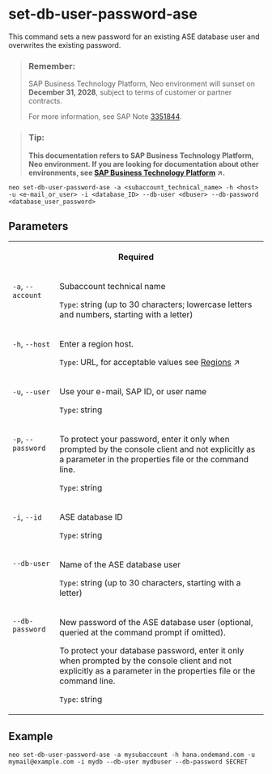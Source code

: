 <!-- loio25a47c87925f40448a305db337ea2470 -->

# set-db-user-password-ase

This command sets a new password for an existing ASE database user and overwrites the existing password.



> ### Remember:  
> SAP Business Technology Platform, Neo environment will sunset on **December 31, 2028**, subject to terms of customer or partner contracts.
> 
> For more information, see SAP Note [3351844](https://me.sap.com/notes/3351844).

> ### Tip:  
> **This documentation refers to SAP Business Technology Platform, Neo environment. If you are looking for documentation about other environments, see [SAP Business Technology Platform](https://help.sap.com/viewer/65de2977205c403bbc107264b8eccf4b/Cloud/en-US/6a2c1ab5a31b4ed9a2ce17a5329e1dd8.html "SAP Business Technology Platform (SAP BTP) is an integrated offering comprised of four technology portfolios: database and data management, application development and integration, analytics, and intelligent technologies. The platform offers users the ability to turn data into business value, compose end-to-end business processes, and build and extend SAP applications quickly.") :arrow_upper_right:.**



```
neo set-db-user-password-ase -a <subaccount_technical_name> -h <host> -u <e-mail_or_user> -i <database_ID> --db-user <dbuser> --db-password <database_user_password>

```



<a name="loio25a47c87925f40448a305db337ea2470__section_uwl_byy_qpb"/>

## Parameters


<table>
<tr>
<th valign="top" colspan="2">

Required

</th>
</tr>
<tr>
<td valign="top">

`-a`, `--account`

</td>
<td valign="top">

Subaccount technical name

`Type`: string \(up to 30 characters; lowercase letters and numbers, starting with a letter\)

</td>
</tr>
<tr>
<td valign="top">

`-h`, `--host`

</td>
<td valign="top">

Enter a region host.

`Type`: URL, for acceptable values see [Regions](https://help.sap.com/viewer/65de2977205c403bbc107264b8eccf4b/Cloud/en-US/350356d1dc314d3199dca15bd2ab9b0e.html "You can deploy applications in different regions. Each region represents a geographical location (for example, Europe, US East) where applications, data, or services are hosted.") :arrow_upper_right:

</td>
</tr>
<tr>
<td valign="top">

`-u`, `--user`

</td>
<td valign="top">

Use your e-mail, SAP ID, or user name

`Type`: string

</td>
</tr>
<tr>
<td valign="top">

`-p`, `--password`

</td>
<td valign="top">

To protect your password, enter it only when prompted by the console client and not explicitly as a parameter in the properties file or the command line.

`Type`: string

</td>
</tr>
<tr>
<td valign="top">

`-i`, `--id`

</td>
<td valign="top">

ASE database ID

`Type`: string

</td>
</tr>
<tr>
<td valign="top">

`--db-user`

</td>
<td valign="top">

Name of the ASE database user

`Type`: string \(up to 30 characters, starting with a letter\)

</td>
</tr>
<tr>
<td valign="top">

`--db-password`

</td>
<td valign="top">

New password of the ASE database user \(optional, queried at the command prompt if omitted\).

To protect your database password, enter it only when prompted by the console client and not explicitly as a parameter in the properties file or the command line.

`Type`: string

</td>
</tr>
</table>



<a name="loio25a47c87925f40448a305db337ea2470__section_tcb_xzy_qpb"/>

## Example

```
neo set-db-user-password-ase -a mysubaccount -h hana.ondemand.com -u mymail@example.com -i mydb --db-user mydbuser --db-password SECRET
```


